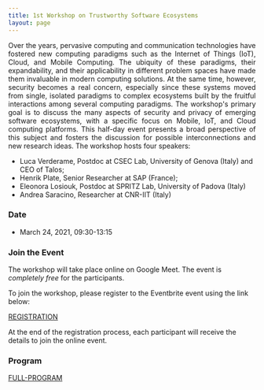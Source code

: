```yaml
---
title: 1st Workshop on Trustworthy Software Ecosystems
layout: page
---
```


<p align="justify">
Over the years, pervasive computing and communication technologies have fostered new computing paradigms such as the Internet of Things (IoT), Cloud, and Mobile Computing. The ubiquity of these paradigms, their expandability, and their applicability in different problem spaces have made them invaluable in modern computing solutions. 
At the same time, however, security becomes a real concern, especially since these systems moved from single, isolated paradigms to complex ecosystems built by the fruitful interactions among several computing paradigms. 
The workshop's primary goal is to discuss the many aspects of security and privacy of emerging software ecosystems, with a specific focus on Mobile, IoT, and Cloud computing platforms. This half-day event presents a broad perspective of this subject and fosters the discussion for possible interconnections and new research ideas. The workshop hosts four speakers:
</p>

* Luca Verderame, Postdoc at CSEC Lab, University of Genova (Italy) and CEO of Talos;
* Henrik Plate, Senior Researcher at SAP (France);
* Eleonora Losiouk, Postdoc at SPRITZ Lab, University of Padova (Italy)
* Andrea Saracino, Researcher at CNR-IIT (Italy)

### Date

* March 24, 2021, 09:30-13:15

### Join the Event

The workshop will take place online on Google Meet. The event is *completely free* for the participants. 

To join the workshop, please register to the Eventbrite event using the link below: 

[REGISTRATION](https://www.eventbrite.it/e/biglietti-1st-workshop-on-trustworthy-software-ecosystems-141830977271)

At the end of the registration process, each participant will receive the details to join the online event.

### Program

[FULL-PROGRAM](/Workshop-progam.pdf)
